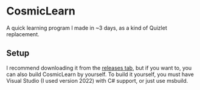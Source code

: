 # CosmicLearn
A quick learning program I made in ~3 days, as a kind of Quizlet replacement.

## Setup
I recommend downloading it from the [releases tab](https://github.com/Brainstorm4266/CosmicLearn/releases/), but if you want to, you can also build CosmicLearn by yourself.
To build it yourself, you must have Visual Studio (I used version 2022) with C# support, or just use msbuild.
